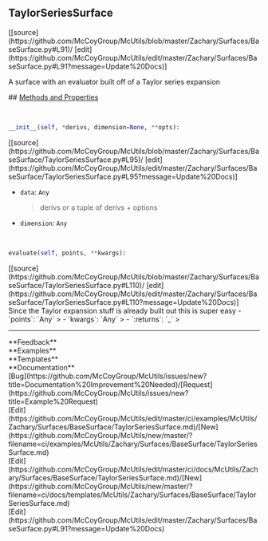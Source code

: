 ## <a id="McUtils.Zachary.Surfaces.BaseSurface.TaylorSeriesSurface">TaylorSeriesSurface</a> 

<div class="docs-source-link" markdown="1">
[[source](https://github.com/McCoyGroup/McUtils/blob/master/Zachary/Surfaces/BaseSurface.py#L91)/
[edit](https://github.com/McCoyGroup/McUtils/edit/master/Zachary/Surfaces/BaseSurface.py#L91?message=Update%20Docs)]
</div>

A surface with an evaluator built off of a Taylor series expansion







<div class="collapsible-section">
 <div class="collapsible-section collapsible-section-header" markdown="1">
## <a class="collapse-link" data-toggle="collapse" href="#methods" markdown="1"> Methods and Properties</a> <a class="float-right" data-toggle="collapse" href="#methods"><i class="fa fa-chevron-down"></i></a>
 </div>
 <div class="collapsible-section collapsible-section-body collapse show" id="methods" markdown="1">
 
<a id="McUtils.Zachary.Surfaces.BaseSurface.TaylorSeriesSurface.__init__" class="docs-object-method">&nbsp;</a> 
```python
__init__(self, *derivs, dimension=None, **opts): 
```
<div class="docs-source-link" markdown="1">
[[source](https://github.com/McCoyGroup/McUtils/blob/master/Zachary/Surfaces/BaseSurface/TaylorSeriesSurface.py#L95)/
[edit](https://github.com/McCoyGroup/McUtils/edit/master/Zachary/Surfaces/BaseSurface/TaylorSeriesSurface.py#L95?message=Update%20Docs)]
</div>

  - `data`: `Any`
    > derivs or a tuple of derivs + options
  - `dimension`: `Any`
    >


<a id="McUtils.Zachary.Surfaces.BaseSurface.TaylorSeriesSurface.evaluate" class="docs-object-method">&nbsp;</a> 
```python
evaluate(self, points, **kwargs): 
```
<div class="docs-source-link" markdown="1">
[[source](https://github.com/McCoyGroup/McUtils/blob/master/Zachary/Surfaces/BaseSurface/TaylorSeriesSurface.py#L110)/
[edit](https://github.com/McCoyGroup/McUtils/edit/master/Zachary/Surfaces/BaseSurface/TaylorSeriesSurface.py#L110?message=Update%20Docs)]
</div>
Since the Taylor expansion stuff is already built out this is super easy
  - `points`: `Any`
    > 
  - `kwargs`: `Any`
    > 
  - `:returns`: `_`
    >
 </div>
</div>












---


<div markdown="1" class="text-secondary">
<div class="container">
  <div class="row">
   <div class="col" markdown="1">
**Feedback**   
</div>
   <div class="col" markdown="1">
**Examples**   
</div>
   <div class="col" markdown="1">
**Templates**   
</div>
   <div class="col" markdown="1">
**Documentation**   
</div>
   <div class="col" markdown="1">
   
</div>
   <div class="col" markdown="1">
   
</div>
   <div class="col" markdown="1">
   
</div>
</div>
  <div class="row">
   <div class="col" markdown="1">
[Bug](https://github.com/McCoyGroup/McUtils/issues/new?title=Documentation%20Improvement%20Needed)/[Request](https://github.com/McCoyGroup/McUtils/issues/new?title=Example%20Request)   
</div>
   <div class="col" markdown="1">
[Edit](https://github.com/McCoyGroup/McUtils/edit/master/ci/examples/McUtils/Zachary/Surfaces/BaseSurface/TaylorSeriesSurface.md)/[New](https://github.com/McCoyGroup/McUtils/new/master/?filename=ci/examples/McUtils/Zachary/Surfaces/BaseSurface/TaylorSeriesSurface.md)   
</div>
   <div class="col" markdown="1">
[Edit](https://github.com/McCoyGroup/McUtils/edit/master/ci/docs/McUtils/Zachary/Surfaces/BaseSurface/TaylorSeriesSurface.md)/[New](https://github.com/McCoyGroup/McUtils/new/master/?filename=ci/docs/templates/McUtils/Zachary/Surfaces/BaseSurface/TaylorSeriesSurface.md)   
</div>
   <div class="col" markdown="1">
[Edit](https://github.com/McCoyGroup/McUtils/edit/master/Zachary/Surfaces/BaseSurface.py#L91?message=Update%20Docs)   
</div>
   <div class="col" markdown="1">
   
</div>
   <div class="col" markdown="1">
   
</div>
   <div class="col" markdown="1">
   
</div>
</div>
</div>
</div>